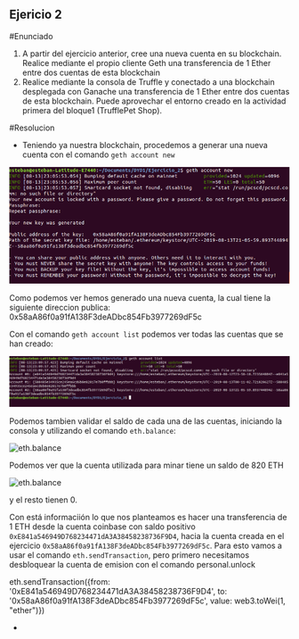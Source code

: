## Ejericio 2

#Enunciado

1. A partir del ejercicio anterior, cree una nueva cuenta en su blockchain. Realice mediante el propio cliente Geth una transferencia de 1 Ether entre dos cuentas de esta blockchain
2. Realice mediante la consola de Truffle y conectado a una blockchain desplegada con Ganache una transferencia de 1 Ether entre dos cuentas de esta blockchain. Puede aprovechar el entorno creado en la actividad primera del bloque1 (​TrufflePet Shop​).

#Resolucion

- Teniendo ya nuestra blockchain, procedemos a generar una nueva cuenta con el comando `geth account new`

![geth account new2](https://github.com/egabete/DYD1/blob/master/Ejercicio_2/img/gethaccountnew2.png)

Como podemos ver hemos generado una nueva cuenta, la cual tiene la siguiente direccion publica: 0x58aA86f0a91fA138F3deADbc854Fb3977269dF5c

Con el comando `geth account list` podemos ver todas las cuentas que se han creado:

![geth account list](https://github.com/egabete/DYD1/blob/master/Ejercicio_2/img/gethaccountlist.png)

Podemos tambien validar el saldo de cada una de las cuentas, iniciando la consola y utilizando el comando `eth.balance`:

![eth.balance](https://github.com/egabete/DYD1/blob/master/Ejercicio_2/img/ethbalance.png)

Podemos ver que la cuenta utilizada para minar tiene un saldo de 820 ETH

![eth.balance](https://github.com/egabete/DYD1/blob/master/Ejercicio_2/img/fromweitoether.png)

y el resto tienen 0.

Con está informaciión lo que nos planteamos es hacer una transferencia de 1 ETH desde la cuenta coinbase con saldo positivo `0xE841a546949D768234471dA3A38458238736F9D4`, hacia la cuenta creada en el ejercicio `0x58aA86f0a91fA138F3deADbc854Fb3977269dF5c`.
Para esto vamos a usar el comando `eth.sendTransaction`, pero primero necesitamos desbloquear la cuenta de emision con el comando personal.unlock


eth.sendTransaction({from: '0xE841a546949D768234471dA3A38458238736F9D4', to: '0x58aA86f0a91fA138F3deADbc854Fb3977269dF5c', value: web3.toWei(1, "ether")})



- 









